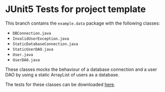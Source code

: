 # JUnit5 Tests for project template

This branch contains the `example.data` package with the following classes:

- `DBConnection.java`
- `InvalidUserException.java`
- `StaticDatabaseConnection.java`
- `StaticUserDAO.java`
- `User.java`
- `UserDAO.java`

These classes mocks the behaviour of a database connection and a user DAO by using a static ArrayList of users as a database.

The tests for these classes can be downloaded [here](https://github.com/QUT-CAB302-Software-Development/share-files/archive/junit-data-tests.zip).